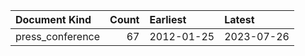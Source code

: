| Document Kind    |   Count | Earliest   | Latest     |
|:-----------------|--------:|:-----------|:-----------|
| press_conference |      67 | 2012-01-25 | 2023-07-26 |
